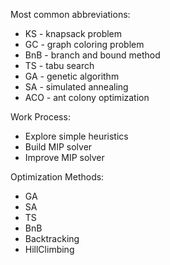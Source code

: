 

Most common abbreviations:
* KS - knapsack problem
* GC - graph coloring problem
* BnB - branch and bound method
* TS - tabu search
* GA - genetic algorithm
* SA - simulated annealing
* ACO - ant colony optimization


Work Process:
* Explore simple heuristics
* Build MIP solver
* Improve MIP solver

Optimization Methods:
* GA
* SA
* TS
* BnB
* Backtracking
* HillClimbing
